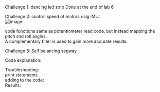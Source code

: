 
Challenge 1: dancing led strip
Done at the end of lab 6  

Challenge 2: control speed of motors usig IMU:  
![image](https://github.com/user-attachments/assets/af682e23-90ae-4c48-ba27-34315073af0e)  

code functions same as potentiometer read code, but instead mapping the pitch and roll angles.  
A complementary filter is used to gain more accurate results.  


Challenge 5: Self balancing segway  

Code explanation:  

Troubleshooting:  
print statements   
adding to the code:  
Results:  
